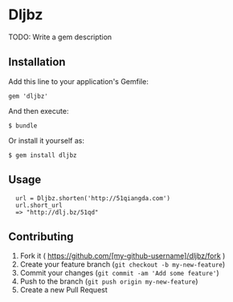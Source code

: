 # Dljbz

TODO: Write a gem description

## Installation

Add this line to your application's Gemfile:

    gem 'dljbz'

And then execute:

    $ bundle

Or install it yourself as:

    $ gem install dljbz

## Usage


```
  url = Dljbz.shorten('http://51qiangda.com')
  url.short_url
  => "http://dlj.bz/51qd"
```

## Contributing

1. Fork it ( https://github.com/[my-github-username]/dljbz/fork )
2. Create your feature branch (`git checkout -b my-new-feature`)
3. Commit your changes (`git commit -am 'Add some feature'`)
4. Push to the branch (`git push origin my-new-feature`)
5. Create a new Pull Request
